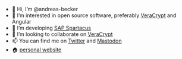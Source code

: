 - 👋 Hi, I’m @andreas-becker
- 👀 I’m interested in open source software, preferably [VeraCrypt](https://github.com/veracrypt/VeraCrypt) and Angular
- 🌱 I’m developing [SAP Spartacus](https://github.com/SAP/spartacus)
- 💞️ I’m looking to collaborate on [VeraCrypt](https://github.com/veracrypt/VeraCrypt)
- 📫 You can find me on [Twitter](https://twitter.com/andreasbecker) and [Mastodon](https://chaos.social/@andreasbecker)
- 🏠 [personal website](http://andreasbecker.de/?ref=github-readme)

<!---
andreas-becker/andreas-becker is a ✨ special ✨ repository because its `README.md` (this file) appears on your GitHub profile.
You can click the Preview link to take a look at your changes.
--->
